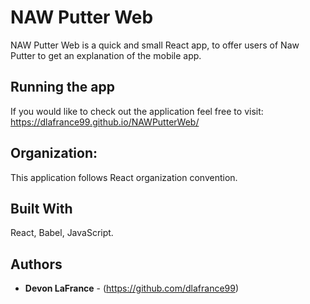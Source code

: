 # NAW Putter Web
NAW Putter Web is a quick and small React app, to offer users of Naw Putter to get an explanation of the mobile app.  


## Running the app 
If you would like to check out the application feel free to visit: https://dlafrance99.github.io/NAWPutterWeb/



## Organization:

This application follows React organization convention. 

## Built With
React, Babel, JavaScript.


## Authors

* **Devon LaFrance** - (https://github.com/dlafrance99)

